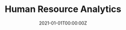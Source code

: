 ---
# Course title, summary, and position.
linktitle: Human Resource Analytics
summary: Examine how Human Resource professionals can use data analytics to inform HR decisions. This course covers descriptive, predictive, and prescriptive analytics. Concepts are applied using software tools like Qualtrics, Python, Excel, and Tableau.
weight: 1

# Page metadata.
title: Human Resource Analytics
date: "2021-01-01T00:00:00Z"
lastmod: "2021-01-01T00:00:00Z"
draft: false  # Is this a draft? true/false
toc: true  # Show table of contents? true/false
type: docs  # Do not modify.

# # Add menu entry to sidebar.
# # - name: Declare this menu item as a parent with ID `name`.
# # - weight: Position of link in menu.
# menu:
#   hr_analytics:
#     name: Welcome
#     weight: 1

# # Prev/next pager order (if `docs_section_pager` enabled in `params.toml`)
# weight: 0

---